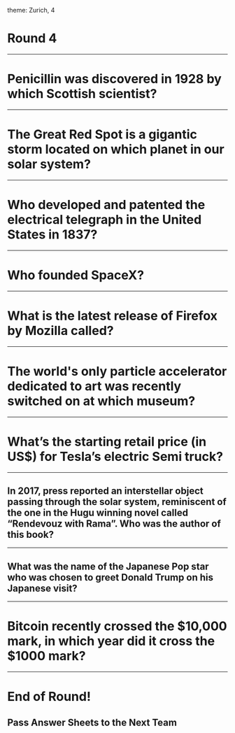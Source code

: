 theme: Zurich, 4

# Round 4

---

# Penicillin was discovered in 1928 by which Scottish scientist?

---

# The Great Red Spot is a gigantic storm located on which planet in our solar system?

---

# Who developed and patented the electrical telegraph in the United States in 1837?

---

# Who founded SpaceX?

---

# What is the latest release of Firefox by Mozilla called?

---

# The world's only particle accelerator dedicated to art was recently switched on at which museum?

---

# What’s the starting retail price (in US$) for Tesla’s electric Semi truck?

---

## In 2017, press reported an interstellar object passing through the solar system, reminiscent of the one in the Hugu winning novel called “Rendevouz with Rama”. Who was the author of this book?

---

## What was the name of the Japanese Pop star who was chosen to greet Donald Trump on his Japanese visit?

---

# Bitcoin recently crossed the $10,000 mark, in which year did it cross the $1000 mark?



---

# End of Round!

## Pass Answer Sheets to the Next Team

